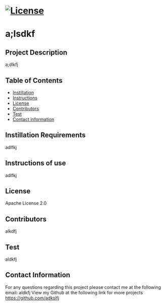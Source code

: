 
  # [![License](https://img.shields.io/badge/License-Apache%202.0-blue.svg)](https://opensource.org/licenses/Apache-2.0)
  # a;lsdkf

  ## Project Description 
  a;dlkfj

  ## Table of Contents
  - [Instillation](#Instillation-Requirements)
  - [Instructions](#Instructions-of-use)
  - [License](#License)
  - [Contributors](#Contributors) 
  - [Test](#Test) 
  - [Contact information](#Contact-information)
  
  ## Instillation Requirements
  adlfkj

  ## Instructions of use
  adlfkj

  ## License
  Apache License 2.0

  ## Contributors
  alkdfj

  ## Test 
  aldkfj

  ## Contact Information 
  For any questions regarding this project please contact me at the following email: aldkfj
  View my Github at the following link for more projects https://github.com/adkslfj
